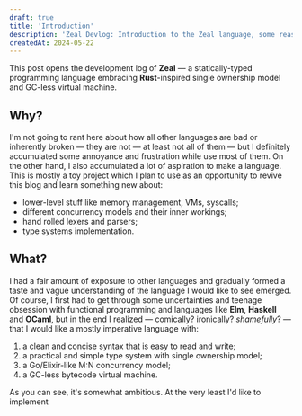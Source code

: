 ```yaml
---
draft: true
title: 'Introduction'
description: 'Zeal Devlog: Introduction to the Zeal language, some reasons and background behind it.'
createdAt: 2024-05-22
---
```


This post opens the development log of **Zeal** — a statically-typed programming language embracing **Rust**-inspired single ownership model and GC-less virtual machine.

## Why?

I'm not going to rant here about how all other languages are bad or inherently broken — they are not — at least not all of them — but I definitely accumulated some annoyance and frustration while use most of them. On the other hand, I also accumulated a lot of aspiration to make a language. This is mostly a toy project which I plan to use as an opportunity to revive this blog and learn something new about:

- lower-level stuff like memory management, VMs, syscalls;
- different concurrency models and their inner workings;
- hand rolled lexers and parsers;
- type systems implementation.

## What?

I had a fair amount of exposure to other languages and gradually formed a taste and vague understanding of the language I would like to see emerged. Of course, I first had to get through some uncertainties and teenage obsession with functional programming and languages like **Elm**, **Haskell** and **OCaml**, but in the end I realized — comically? ironically? _shamefully_? — that I would like a mostly imperative language with:

1. a clean and concise syntax that is easy to read and write;
2. a practical and simple type system with single ownership model;
3. a Go/Elixir-like M:N concurrency model;
4. a GC-less bytecode virtual machine.

As you can see, it's somewhat ambitious. At the very least I'd like to implement
